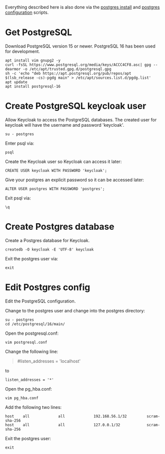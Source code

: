 <!--
 This file is Free Software under the MIT License
 without warranty, see README.md and LICENSES/MIT.txt for details.

 SPDX-License-Identifier: MIT

 SPDX-FileCopyrightText: 2024 German Federal Office for Information Security (BSI) <https://www.bsi.bund.de>
 Software-Engineering: 2024 Intevation GmbH <https://intevation.de>
-->
Everything described here is also done via the [postgres install](./scripts/installpostgres.sh)
and [postgres configuration](./scripts/configurepostgres.sh) scripts.

# Get PostgreSQL
Download PostgreSQL version 15 or newer.
PostgreSQL 16 has been used for development.
```
apt install vim gnupg2 -y
curl -fsSL https://www.postgresql.org/media/keys/ACCC4CF8.asc| gpg --dearmor -o /etc/apt/trusted.gpg.d/postgresql.gpg
sh -c 'echo "deb https://apt.postgresql.org/pub/repos/apt $(lsb_release -cs)-pgdg main" > /etc/apt/sources.list.d/pgdg.list' 
apt update
apt install postgresql-16
```

# Create PostgreSQL keycloak user
Allow Keycloak to access the PostgreSQL databases.
The created user for keycloak will have the username and password 'keycloak'.
```
su - postgres
```
Enter psql via:
```
psql
```
Create the Keycloak user so Keycloak can access it later:
```
CREATE USER keycloak WITH PASSWORD 'keycloak';
```
Give your postgres an explicit password so it can be accessed later:
```
ALTER USER postgres WITH PASSWORD 'postgres';
```
Exit psql via:
```
\q 
```

# Create Postgres database
Create a Postgres database for Keycloak.

```
createdb -O keycloak -E 'UTF-8' keycloak
```

Exit the postgres user via:
```
exit
```

# Edit Postgres config
Edit the PostgreSQL configuration.

Change to the postgres user and change into the postgres directory:
```
su - postgres
cd /etc/postgresql/16/main/
```

Open the postgresql.conf:
```
vim postgresql.conf
```
Change the following line:
> #listen_addresses = 'localhost'

to

```
listen_addresses = '*'
```
Open the pg_hba.conf:
```
vim pg_hba.conf
```
Add the following two lines:
```
host    all             all             192.168.56.1/32         scram-sha-256
host    all             all             127.0.0.1/32            scram-sha-256
```

Exit the postgres user:
```
exit
```
